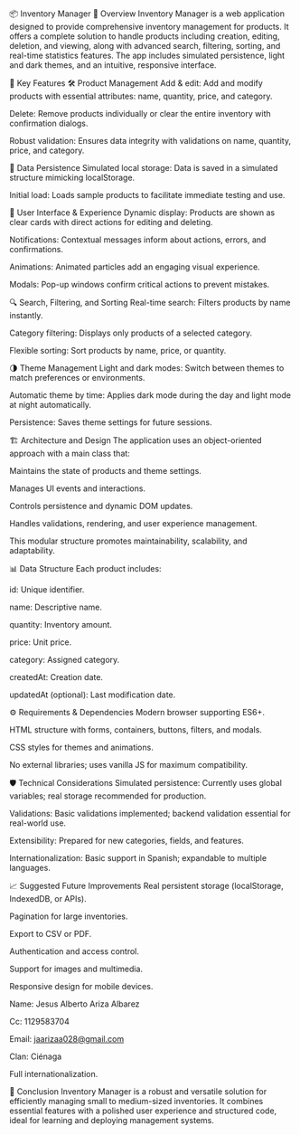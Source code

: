 📦 Inventory Manager
📝 Overview
Inventory Manager is a web application designed to provide comprehensive inventory management for products. It offers a complete solution to handle products including creation, editing, deletion, and viewing, along with advanced search, filtering, sorting, and real-time statistics features. The app includes simulated persistence, light and dark themes, and an intuitive, responsive interface.

🚀 Key Features
🛠️ Product Management
Add & edit: Add and modify products with essential attributes: name, quantity, price, and category.

Delete: Remove products individually or clear the entire inventory with confirmation dialogs.

Robust validation: Ensures data integrity with validations on name, quantity, price, and category.

💾 Data Persistence
Simulated local storage: Data is saved in a simulated structure mimicking localStorage.

Initial load: Loads sample products to facilitate immediate testing and use.

🎨 User Interface & Experience
Dynamic display: Products are shown as clear cards with direct actions for editing and deleting.

Notifications: Contextual messages inform about actions, errors, and confirmations.

Animations: Animated particles add an engaging visual experience.

Modals: Pop-up windows confirm critical actions to prevent mistakes.

🔍 Search, Filtering, and Sorting
Real-time search: Filters products by name instantly.

Category filtering: Displays only products of a selected category.

Flexible sorting: Sort products by name, price, or quantity.

🌗 Theme Management
Light and dark modes: Switch between themes to match preferences or environments.

Automatic theme by time: Applies dark mode during the day and light mode at night automatically.

Persistence: Saves theme settings for future sessions.

🏗️ Architecture and Design
The application uses an object-oriented approach with a main class that:

Maintains the state of products and theme settings.

Manages UI events and interactions.

Controls persistence and dynamic DOM updates.

Handles validations, rendering, and user experience management.

This modular structure promotes maintainability, scalability, and adaptability.

📊 Data Structure
Each product includes:

id: Unique identifier.

name: Descriptive name.

quantity: Inventory amount.

price: Unit price.

category: Assigned category.

createdAt: Creation date.

updatedAt (optional): Last modification date.

⚙️ Requirements & Dependencies
Modern browser supporting ES6+.

HTML structure with forms, containers, buttons, filters, and modals.

CSS styles for themes and animations.

No external libraries; uses vanilla JS for maximum compatibility.

🛡️ Technical Considerations
Simulated persistence: Currently uses global variables; real storage recommended for production.

Validations: Basic validations implemented; backend validation essential for real-world use.

Extensibility: Prepared for new categories, fields, and features.

Internationalization: Basic support in Spanish; expandable to multiple languages.

📈 Suggested Future Improvements
Real persistent storage (localStorage, IndexedDB, or APIs).

Pagination for large inventories.

Export to CSV or PDF.

Authentication and access control.

Support for images and multimedia.

Responsive design for mobile devices.

Name: Jesus Alberto Ariza Albarez

Cc: 1129583704

Email: jaarizaa028@gmail.com

Clan: Ciénaga

Full internationalization.

🎯 Conclusion
Inventory Manager is a robust and versatile solution for efficiently managing small to medium-sized inventories. It combines essential features with a polished user experience and structured code, ideal for learning and deploying management systems.
